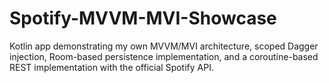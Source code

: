 # Spotify-MVVM-MVI-Showcase


Kotlin app demonstrating my own MVVM/MVI architecture, scoped Dagger injection, Room-based persistence implementation, and a coroutine-based REST implementation with the official Spotify API.
